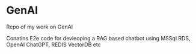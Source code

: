 # GenAI
Repo of my work on GenAI

Conatins E2e code for devleoping a RAG based chatbot using MSSql RDS, OpenAI ChatGPT, REDIS VectorDB etc
